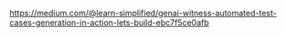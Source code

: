 https://medium.com/@learn-simplified/genai-witness-automated-test-cases-generation-in-action-lets-build-ebc7f5ce0afb
